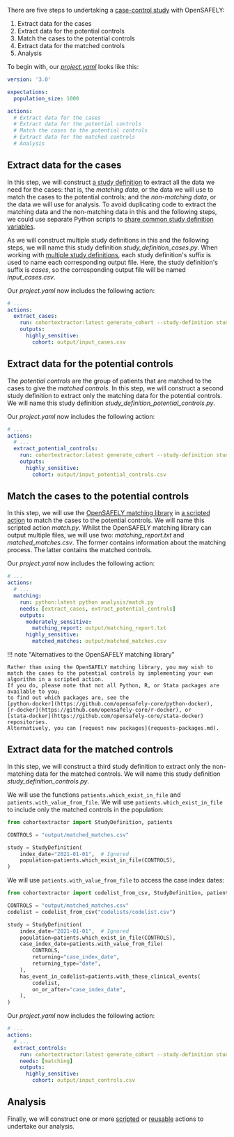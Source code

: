 There are five steps to undertaking a [case-control study](https://en.wikipedia.org/wiki/Case%E2%80%93control_study) with OpenSAFELY:

1. Extract data for the cases
2. Extract data for the potential controls
3. Match the cases to the potential controls
4. Extract data for the matched controls
5. Analysis

To begin with, our [*project.yaml*](actions-pipelines.md) looks like this:

```yaml
version: '3.0'

expectations:
  population_size: 1000

actions:
  # Extract data for the cases
  # Extract data for the potential controls
  # Match the cases to the potential controls
  # Extract data for the matched controls
  # Analysis
```

## Extract data for the cases

In this step, we will construct [a study definition](study-def.md) to extract all the data we need for the cases:
that is, the *matching data*, or the data we will use to match the cases to the potential controls;
and the *non-matching data*, or the data we will use for analysis.
To avoid duplicating code to extract the matching data and the non-matching data in this and the following steps,
we could use separate Python scripts to [share common study definition variables](study-def-tricks.md#sharing-common-study-definition-variables).

As we will construct multiple study definitions in this and the following steps, we will name this study definition *study_definition_cases.py*.
When working with [multiple study definitions](study-def.md#multiple-study-definitions), each study definition's suffix is used to name each corresponding output file.
Here, the study definition's suffix is *cases*, so the corresponding output file will be named *input_cases.csv*.

Our *project.yaml* now includes the following action:

```yaml
# ...
actions:
  extract_cases:
    run: cohortextractor:latest generate_cohort --study-definition study_definition_cases
    outputs:
      highly_sensitive:
        cohort: output/input_cases.csv
```

## Extract data for the potential controls

The *potential controls* are the group of patients that are matched to the cases to give the *matched controls*.
In this step, we will construct a second study definition to extract only the matching data for the potential controls.
We will name this study definition *study_definition_potential_controls.py*.


Our *project.yaml* now includes the following action:

```yaml
# ...
actions:
  # ...
  extract_potential_controls:
    run: cohortextractor:latest generate_cohort --study-definition study_definition_potential_controls
    outputs:
      highly_sensitive:
        cohort: output/input_potential_controls.csv
```

## Match the cases to the potential controls

In this step, we will use the [OpenSAFELY matching library](https://github.com/opensafely-core/matching#readme) in [a scripted action](actions-scripts.md) to match the cases to the potential controls.
We will name this scripted action *match.py*.
Whilst the OpenSAFELY matching library can output multiple files, we will use two: *matching_report.txt* and *matched_matches.csv*.
The former contains information about the matching process.
The latter contains the matched controls.

Our *project.yaml* now includes the following action:

```yaml
# ...
actions:
  # ...
  matching:
    run: python:latest python analysis/match.py
    needs: [extract_cases, extract_potential_controls]
    outputs:
      moderately_sensitive:
        matching_report: output/matching_report.txt
      highly_sensitive:
        matched_matches: output/matched_matches.csv
```

!!! note "Alternatives to the OpenSAFELY matching library"

    Rather than using the OpenSAFELY matching library, you may wish to match the cases to the potential controls by implementing your own algorithm in a scripted action.
    If you do, please note that not all Python, R, or Stata packages are available to you;
    to find out which packages are, see the
    [python-docker](https://github.com/opensafely-core/python-docker),
    [r-docker](https://github.com/opensafely-core/r-docker), or
    [stata-docker](https://github.com/opensafely-core/stata-docker) repositories.
    Alternatively, you can [request new packages](requests-packages.md).

## Extract data for the matched controls

In this step, we will construct a third study definition to extract only the non-matching data for the matched controls.
We will name this study definition *study_definition_controls.py*.

We will use the functions `patients.which_exist_in_file` and `patients.with_value_from_file`.
We will use `patients.which_exist_in_file` to include only the matched controls in the population:

```python
from cohortextractor import StudyDefinition, patients

CONTROLS = "output/matched_matches.csv"

study = StudyDefinition(
    index_date="2021-01-01",  # Ignored
    population=patients.which_exist_in_file(CONTROLS),
)
```

We will use `patients.with_value_from_file` to access the case index dates:

```python
from cohortextractor import codelist_from_csv, StudyDefinition, patients

CONTROLS = "output/matched_matches.csv"
codelist = codelist_from_csv("codelists/codelist.csv")

study = StudyDefinition(
    index_date="2021-01-01",  # Ignored
    population=patients.which_exist_in_file(CONTROLS),
    case_index_date=patients.with_value_from_file(
        CONTROLS,
        returning="case_index_date",
        returning_type="date",
    ),
    has_event_in_codelist=patients.with_these_clinical_events(
        codelist,
        on_or_after="case_index_date",
    ),
)
```

Our *project.yaml* now includes the following action:

```yaml
# ...
actions:
  # ...
  extract_controls:
    run: cohortextractor:latest generate_cohort --study-definition study_definition_controls
    needs: [matching]
    outputs:
      highly_sensitive:
        cohort: output/input_controls.csv
```

## Analysis

Finally, we will construct one or more [scripted](actions-scripts.md) or [reusable](actions-reusable.md) actions to undertake our analysis.
